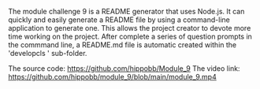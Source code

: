 The module challenge 9 is a README generator that uses Node.js. It can quickly and easily generate a README file by using a command-line application to generate one. This allows the project creator to devote more time working on the project. After complete a series of question prompts in the commmand line, a README.md file is automatic created within the 'developcls
' sub-folder.


The source code: https://github.com/hippobb/Module_9
The video link: https://github.com/hippobb/module_9/blob/main/module_9.mp4
